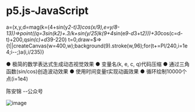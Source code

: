 # p5.js-JavaScript

a=(x,y,d=mag(k=(4+sin(y*2-t)*3)*cos(x/9),e=y/8-13))=>point((q=3*sin(k*2)+.3/k+sin(y/25)*k*(9+4*sin(e*9-d*3+t*2)))+30*cos(c=d-t)+200,q*sin(c)+d*39-220)
t=0,draw=$=>{t||createCanvas(w=400,w);background(9).stroke(w,96);for(t+=Pl/240,i=1e4;i--;)a(i,i/235)}

● 极简的数学表达式生成动态视觉效果
● 变量名(k, e, c, q)代码压缩
● 通过三角函数(sin/cos)创造波动效果
● 使用时间变量t实现动画效果
● 循环绘制10000个点(i=1e4)

陈安锦 --公众号

![image](https://github.com/user-attachments/assets/5a6f3f21-23ff-4ba9-888f-9ba41ee76a93)



